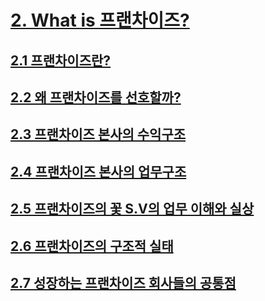# [2. What is 프랜차이즈?](https://github.com/DanielKim0728/blog/blob/master/2.%20What%20is%20%ED%94%84%EB%9E%9C%EC%B0%A8%EC%9D%B4%EC%A6%88%3F%20.md)

## [2.1 프랜차이즈란?](https://github.com/DanielKim0728/blog/blob/master/2.1%20%ED%94%84%EB%9E%9C%EC%B0%A8%EC%9D%B4%EC%A6%88%EB%9E%80%3F%20.md)

## [2.2 왜 프랜차이즈를 선호할까?](https://github.com/DanielKim0728/blog/blob/master/2.2%20%EC%99%9C%20%ED%94%84%EB%9E%9C%EC%B0%A8%EC%9D%B4%EC%A6%88%EB%A5%BC%20%EC%84%A0%ED%98%B8%ED%95%A0%EA%B9%8C%3F.md)

## [2.3 프랜차이즈 본사의 수익구조](https://github.com/DanielKim0728/blog/blob/master/2.3%20%ED%94%84%EB%9E%9C%EC%B0%A8%EC%9D%B4%EC%A6%88%20%EB%B3%B8%EC%82%AC%EC%9D%98%20%EC%88%98%EC%9D%B5%EA%B5%AC%EC%A1%B0.md)

## [2.4 프랜차이즈 본사의 업무구조](https://github.com/DanielKim0728/blog/blob/master/2.4%20%ED%94%84%EB%9E%9C%EC%B0%A8%EC%9D%B4%EC%A6%88%20%EB%B3%B8%EC%82%AC%EC%9D%98%20%EC%97%85%EB%AC%B4%EA%B5%AC%EC%A1%B0.md)

## [2.5 프랜차이즈의 꽃 S.V의 업무 이해와 실상](https://github.com/DanielKim0728/blog/blob/master/2.5%20%ED%94%84%EB%9E%9C%EC%B0%A8%EC%9D%B4%EC%A6%88%EC%9D%98%20%EA%BD%83%20S.V%EC%9D%98%20%EC%97%85%EB%AC%B4%20%EC%9D%B4%ED%95%B4%EC%99%80%20%EC%8B%A4%EC%83%81.md)

## [2.6 프랜차이즈의 구조적 실태](https://github.com/DanielKim0728/blog/blob/master/2.6%20%ED%94%84%EB%9E%9C%EC%B0%A8%EC%9D%B4%EC%A6%88%EC%9D%98%20%EA%B5%AC%EC%A1%B0%EC%A0%81%20%EC%8B%A4%ED%83%9C.md)

## [2.7 성장하는 프랜차이즈 회사들의 공통점](https://github.com/DanielKim0728/blog/blob/master/2.7%20%EC%84%B1%EC%9E%A5%ED%95%98%EB%8A%94%20%ED%94%84%EB%9E%9C%EC%B0%A8%EC%9D%B4%EC%A6%88%20%ED%9A%8C%EC%82%AC%EB%93%A4%EC%9D%98%20%EA%B3%B5%ED%86%B5%EC%A0%90.md) 
